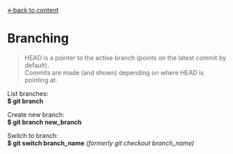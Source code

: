 [←back to content](https://github.com/pytherik/learning-git/wiki/Basic-Commands-Overview)
# Branching

> HEAD is a pointer to the active branch (points on the latest commit by default).   
Commits are made (and shown) depending on where HEAD is pointing at.

List branches:  
**$ git branch**

Create new branch:  
**$ git branch new_branch**

Switch to branch:  
**$ git switch branch_name** *(formerly git checkout branch_name)*  

